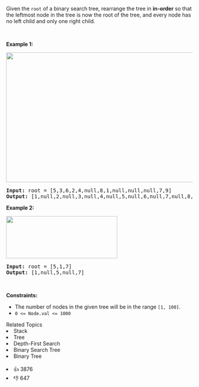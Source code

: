 <p>Given the <code>root</code> of a binary search tree, rearrange the tree in <strong>in-order</strong> so that the leftmost node in the tree is now the root of the tree, and every node has no left child and only one right child.</p>

<p>&nbsp;</p> 
<p><strong class="example">Example 1:</strong></p> 
<img alt="" src="https://assets.leetcode.com/uploads/2020/11/17/ex1.jpg" style="width: 600px; height: 350px;" /> 
<pre>
<strong>Input:</strong> root = [5,3,6,2,4,null,8,1,null,null,null,7,9]
<strong>Output:</strong> [1,null,2,null,3,null,4,null,5,null,6,null,7,null,8,null,9]
</pre>

<p><strong class="example">Example 2:</strong></p> 
<img alt="" src="https://assets.leetcode.com/uploads/2020/11/17/ex2.jpg" style="width: 300px; height: 114px;" /> 
<pre>
<strong>Input:</strong> root = [5,1,7]
<strong>Output:</strong> [1,null,5,null,7]
</pre>

<p>&nbsp;</p> 
<p><strong>Constraints:</strong></p>

<ul> 
 <li>The number of nodes in the given tree will be in the range <code>[1, 100]</code>.</li> 
 <li><code>0 &lt;= Node.val &lt;= 1000</code></li> 
</ul>

<div><div>Related Topics</div><div><li>Stack</li><li>Tree</li><li>Depth-First Search</li><li>Binary Search Tree</li><li>Binary Tree</li></div></div><br><div><li>👍 3876</li><li>👎 647</li></div>